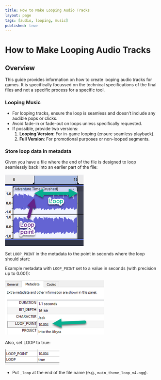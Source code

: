 ```yaml
---
title: How to Make Looping Audio Tracks
layout: page
tags: [audio, looping, music]
published: true
---
```

# How to Make Looping Audio Tracks

## Overview

This guide provides information on how to create looping audio tracks for games. It is specifically focussed on the technical specifications of the final files and not a specific process for a specific tool.

### **Looping Music**

- For looping tracks, ensure the loop is seamless and doesn’t include any audible pops or clicks.
- Avoid fade-in or fade-out on loops unless specifically requested.
- If possible, provide two versions:
  1. **Looping Version**: For in-game looping (ensure seamless playback).
  2. **Full Version**: For promotional purposes or non-looped segments.

### **Store loop data in metadata**

Given you have a file where the end of the file is designed to loop seamlessly back into an earlier part of the file:

![alt text](image-3.png)

Set `LOOP_POINT` in the metadata to the point in seconds where the loop should start:

Example metadata with `LOOP_POINT` set to a value in seconds (with precision up to 0.001):

![alt text](image-2.png)

Also, set LOOP to true:

![alt text](image-4.png)

- Put `_loop` at the end of the file name (e.g., `main_theme_loop_v4.ogg`).